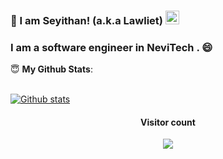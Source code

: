 ### 👋 I am Seyithan! (a.k.a Lawliet) [<img src='https://cdn.jsdelivr.net/npm/simple-icons@3.0.1/icons/linkedin.svg' alt='linkedin' height='22'>](https://www.linkedin.com/in/seyithan-dilek/) 

### I am a software engineer in NeviTech . :smile:

 <summary> 😇 <b>My Github Stats</b>: </summary>
<br>
<p align = "center">
  

[![Github stats](https://github-readme-stats.vercel.app/api?username=SeyithanDilek)](https://github.com/anuraghazra/github-readme-stats)

</p>
</details>
<h4 align="center">Visitor count</h4>
<p align="center"> 
  <img src="https://profile-counter.glitch.me/seyithandilek/count.svg" />
</p>
